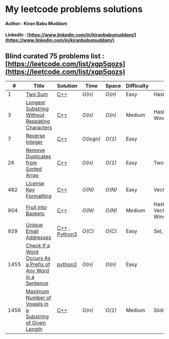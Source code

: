 # My leetcode problems solutions
#### Author : Kiran Babu Muddam 
#### LinkedIn : [https://www.linkedin.com/in/kiranbabumuddam/](https://www.linkedin.com/in/kiranbabumuddam/)

## Blind curated 75 problems list : [https://leetcode.com/list/xgp5qozs](https://leetcode.com/list/xgp5qozs)

|  #  | Title           |  Solution       |  Time           | Space           | Difficulty    | Tag          | Note| 
|-----|---------------- | --------------- | --------------- | --------------- | ------------- |--------------|-----|
1 | [Two Sum](https://leetcode.com/problems/two-sum/) | [C++](./1/1.cpp)  | _O(n)_       | _O(n)_          | Easy         | HashMap||
3 | [Longest Substring Without Repeating Characters](https://leetcode.com/problems/longest-substring-without-repeating-characters/) | [C++](./3/3.cpp)  | _O(n)_ | _O(n)_          | Medium         |HashMap,Sliding Window||
7 | [Reverse Integer](https://leetcode.com/problems/reverse-integer/) | [C++](./7/7.cpp)  | _O(logn)_       | _O(1)_          | Easy         | ||
26 | [Remove Duplicates from Sorted Array](https://leetcode.com/problems/remove-duplicates-from-sorted-array/) | [C++](./26/26.cpp)  | _O(n)_ | _O(1)_          | Easy         | Two Pointers||
482 | [License Key Formatting ](https://leetcode.com/problems/license-key-formatting/) | [C++](./482/482.cpp) | _O(N)_ | _O(N)_          | Easy         |Vector||
904 | [Fruit Into Baskets](https://leetcode.com/articles/fruit-into-baskets/) | [C++](./904/904.cpp) | _O(N)_ | _O(N)_          | Medium         | HashMap, Vector, Sliding Window||
929 | [Unique Email Addresses ](https://leetcode.com/problems/unique-email-addresses/) | [C++](./929/929.cpp) , [Python3](./929/929.py)  | _O(C)_ | _O(C)_          | Easy         |Set, Vector||
1455 | [Check If a Word Occurs As a Prefix of Any Word in a Sentence](https://leetcode.com/contest/weekly-contest-190/problems/check-if-a-word-occurs-as-a-prefix-of-any-word-in-a-sentence/) | [python3](./weekly-contest-190/1.py)  | _O(n)_       | _O(n)_          | Easy         | ||
1456 | [Maximum Number of Vowels in a Substring of Given Length](https://leetcode.com/contest/weekly-contest-190/problems/maximum-number-of-vowels-in-a-substring-of-given-length/) | [C++](./weekly-contest-190/2.cpp)  | _O(n)_ | _O(1)_          | Medium         |Sliding Window||

